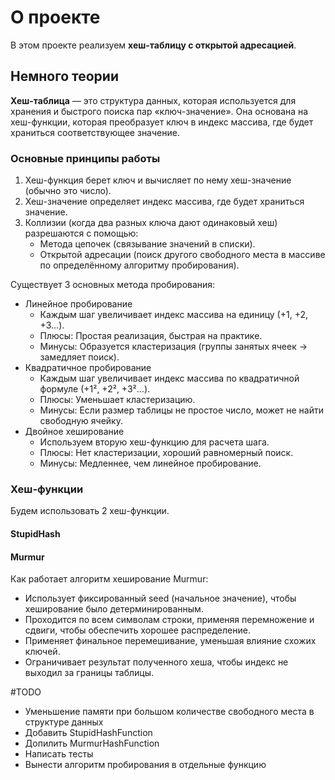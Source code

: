 # О проекте

В этом проекте реализуем **хеш-таблицу с открытой адресацией**.

## Немного теории

**Хеш-таблица** — это структура данных, которая используется для хранения и быстрого поиска пар «ключ-значение». Она основана на хеш-функции, которая преобразует ключ в индекс массива, где будет храниться соответствующее значение.

### Основные принципы работы

1. Хеш-функция берет ключ и вычисляет по нему хеш-значение (обычно это число).
2. Хеш-значение определяет индекс массива, где будет храниться значение.
3. Коллизии (когда два разных ключа дают одинаковый хеш) разрешаются с помощью:
	* Метода цепочек (связывание значений в списки).
	* Открытой адресации (поиск другого свободного места в массиве по определённому алгоритму пробирования).

Существует 3 основных метода пробирования:
* Линейное пробирование
    * Каждым шаг увеличивает индекс массива на единицу (+1, +2, +3…).
    * Плюсы: Простая реализация, быстрая на практике.
    * Минусы: Образуется кластеризация (группы занятых ячеек → замедляет поиск).
* Квадратичное пробирование
    * Каждым шаг увеличивает индекс массива по квадратичной формуле (+1², +2², +3²…).
    * Плюсы: Уменьшает кластеризацию.
    * Минусы: Если размер таблицы не простое число, может не найти свободную ячейку.
* Двойное хеширование
    * Используем вторую хеш-функцию для расчета шага.
    * Плюсы: Нет кластеризации, хороший равномерный поиск.
    * Минусы: Медленнее, чем линейное пробирование.

### Хеш-функции

Будем использовать 2 хеш-функции.

#### StupidHash

#### Murmur

Как работает алгоритм хеширование Murmur:
* Использует фиксированный seed (начальное значение), чтобы хеширование было детерминированным.
* Проходится по всем символам строки, применяя перемножение и сдвиги, чтобы обеспечить хорошее распределение.
* Применяет финальное перемешивание, уменьшая влияние схожих ключей.
* Ограничивает результат полученного хеша, чтобы индекс не выходил за границы таблицы.

#TODO

* Уменьшение памяти при большом количестве свободного места в структуре данных
* Добавить StupidHashFunction
* Допилить MurmurHashFunction
* Написать тесты
* Вынести алгоритм пробирования в отдельные функцию